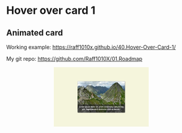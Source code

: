# Hover over card 1

## Animated card

Working example: https://raff1010x.github.io/40.Hover-Over-Card-1/

My git repo: https://github.com/Raff1010X/01.Roadmap

<p align="center">
<img src="./1.png" alt="example image" width=50%">
</p>
